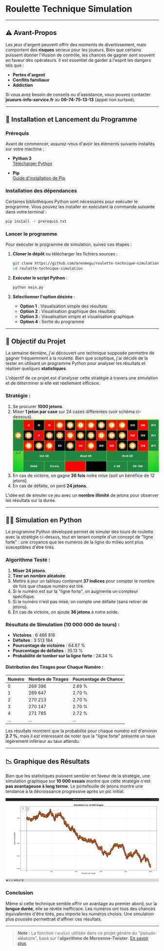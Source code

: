 
# Roulette Technique Simulation

---

## ⚠️ Avant-Propos

Les jeux d'argent peuvent offrir des moments de divertissement, mais comportent des **risques** sérieux pour les joueurs. Bien que certains puissent donner l'illusion de contrôle, les chances de gagner sont souvent en faveur des opérateurs. Il est essentiel de garder à l'esprit les dangers tels que :
- **Pertes d'argent**
- **Conflits familiaux**
- **Addiction**

Si vous avez besoin de conseils ou d'assistance, vous pouvez contacter **joueurs-info-service.fr** au **09-74-75-13-13** (appel non surtaxé).

---



## 🚀 Installation et Lancement du Programme

### Prérequis

Avant de commencer, assurez-vous d'avoir les éléments suivants installés sur votre machine :

- **Python 3**  
  [Télécharger Python](https://www.python.org/downloads/)
  
- **Pip**   
  [Guide d'installation de Pip](https://pip.pypa.io/en/stable/installation/)

### Installation des dépendances

Certaines bibliothèques Python sont nécessaires pour exécuter le programme. Vous pouvez les installer en exécutant la commande suivante dans votre terminal :

```bash
pip install -r prerequis.txt
```

### Lancer le programme

Pour exécuter le programme de simulation, suivez ces étapes :

1. **Cloner le dépôt** ou télécharger les fichiers sources :

   ```bash
   git clone https://github.com/arenmegu/roulette-technique-simulation.git
   cd roulette-technique-simulation
   ```

2. **Exécuter le script Python** :

   ```bash
   python main.py
   ```

3. **Sélectionner l'option désirée** :  
   - **Option 1** : Visualisation simple des résultats
   - **Option 2** : Visualisation graphique des résultats
   - **Option 3** : Visualisation simple et visualisation graphique
   - **Option 4** : Sortie du programme
---

## 🎯 Objectif du Projet

La semaine dernière, j'ai découvert une technique supposée permettre de gagner fréquemment à la roulette. Bien que sceptique, j'ai décidé de la tester en utilisant un programme Python pour analyser les résultats et réaliser quelques **statistiques**.

L'objectif de ce projet est d'analyser cette stratégie à travers une simulation et de déterminer si elle est réellement efficace.


### Stratégie :

1. Se procurer **1000 jetons**.
2. Miser **1 jeton par case** sur 24 cases différentes (voir schéma ci-dessous).  
   ![Schéma Roulette](assets/roulette.png)
3. En cas de victoire, on gagne **36 fois** notre mise (soit un bénéfice de 12 jetons).
4. En cas de défaite, on perd **24 jetons**.

L'idée est de simuler ce jeu avec un **nombre illimité** de jetons pour observer les résultats sur la durée.

---

## 🧑‍💻 Simulation en Python

Le programme Python développé permet de simuler des tours de roulette avec la stratégie ci-dessus, tout en tenant compte d'un concept de "ligne forte" : une croyance que les numéros de la ligne du milieu sont plus susceptibles d'être tirés.

### Algorithme Testé :

1. **Miser 24 jetons**.
2. **Tirer un nombre aléatoire**.
3. Mettre à jour un tableau contenant **37 indices** pour compter le nombre de fois que chaque numéro est tiré.
4. Si le numéro est sur la "ligne forte", on augmente un compteur spécifique.
5. Si le numéro n'est pas misé, on compte une défaite (sans retirer de jetons).
6. En cas de victoire, on ajoute **36 jetons** à notre solde.

### Résultats de Simulation (10 000 000 de tours) :

- **Victoires** : 6 486 816  
- **Défaites** : 3 513 184  
- **Pourcentage de victoires** : 64.87 %  
- **Pourcentage de défaites** : 35.13 %  
- **Probabilité de tomber sur la ligne forte** : 24.34 %

#### Distribution des Tirages pour Chaque Numéro :
| Numéro | Nombre de Tirages | Pourcentage de Chance |
|--------|-------------------|-----------------------|
| 0      | 269 396           | 2.69 %                |
| 1      | 269 647           | 2.70 %                |
| 2      | 270 213           | 2.70 %                |
| 3      | 270 147           | 2.70 %                |
| 4      | 271 785           | 2.72 %                |
| ...    | ...               | ...                   |

Les résultats montrent que la probabilité pour chaque numéro est d'environ **2.7 %**, mais il est intéressant de noter que la "ligne forte" présente un taux légèrement inférieur au taux attendu.

---

## 📉 Graphique des Résultats

Bien que les statistiques puissent sembler en faveur de la stratégie, une simulation graphique sur **10 000 essais** montre que cette stratégie n'est **pas avantageuse à long terme**. Le portefeuille de jetons montre une tendance à la décroissance progressive après un pic initial.

![Graphique](assets/graphique.png)

### Conclusion

Même si cette technique semble offrir un avantage au premier abord, sur la **longue durée**, elle se révèle inefficace. Les numéros ont tous des chances équivalentes d'être tirés, peu importe les numéros choisis. Une simulation plus poussée permettrait d'affiner ces résultats.

---

> **Note :** La fonction `randint` utilisée dans ce projet génère du "pseudo-aléatoire", basé sur l'**algorithme de Mersenne-Twister**. [En savoir plus](https://fr.wikipedia.org/wiki/Mersenne_Twister).
